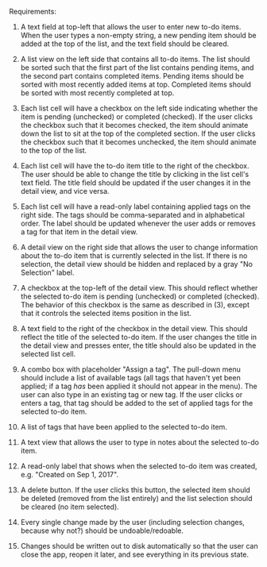 Requirements:

1. A text field at top-left that allows the user to enter new to-do items.  When the user types a
non-empty string, a new pending item should be added at the top of the list, and the text field
should be cleared.

2. A list view on the left side that contains all to-do items.  The list should be sorted such
that the first part of the list contains pending items, and the second part contains completed
items.  Pending items should be sorted with most recently added items at top.  Completed items
should be sorted with most recently completed at top.

3. Each list cell will have a checkbox on the left side indicating whether the item is pending
(unchecked) or completed (checked).  If the user clicks the checkbox such that it becomes checked,
the item should animate down the list to sit at the top of the completed section.  If the user
clicks the checkbox such that it becomes unchecked, the item should animate to the top of the list.

4. Each list cell will have the to-do item title to the right of the checkbox.  The user should
be able to change the title by clicking in the list cell's text field.  The title field should
be updated if the user changes it in the detail view, and vice versa.

5. Each list cell will have a read-only label containing applied tags on the right side.  The
tags should be comma-separated and in alphabetical order.  The label should be updated whenever
the user adds or removes a tag for that item in the detail view.

6. A detail view on the right side that allows the user to change information about the to-do
item that is currently selected in the list.  If there is no selection, the detail view should
be hidden and replaced by a gray "No Selection" label.

7. A checkbox at the top-left of the detail view.  This should reflect whether the selected
to-do item is pending (unchecked) or completed (checked).  The behavior of this checkbox is the
same as described in (3), except that it controls the selected items position in the list.

8. A text field to the right of the checkbox in the detail view.  This should reflect the title
of the selected to-do item.  If the user changes the title in the detail view and presses enter,
the title should also be updated in the selected list cell.

9. A combo box with placeholder "Assign a tag".  The pull-down menu should include a list of
available tags (all tags that haven't yet been applied; if a tag *has* been applied it should not
appear in the menu).  The user can also type in an existing tag or new tag.  If the user clicks
or enters a tag, that tag should be added to the set of applied tags for the selected to-do item.

10. A list of tags that have been applied to the selected to-do item.

11. A text view that allows the user to type in notes about the selected to-do item.

12. A read-only label that shows when the selected to-do item was created, e.g.
"Created on Sep 1, 2017".

13. A delete button.  If the user clicks this button, the selected item should be deleted
(removed from the list entirely) and the list selection should be cleared (no item selected).

14. Every single change made by the user (including selection changes, because why not?)
should be undoable/redoable.

15. Changes should be written out to disk automatically so that the user can close the app,
reopen it later, and see everything in its previous state.
